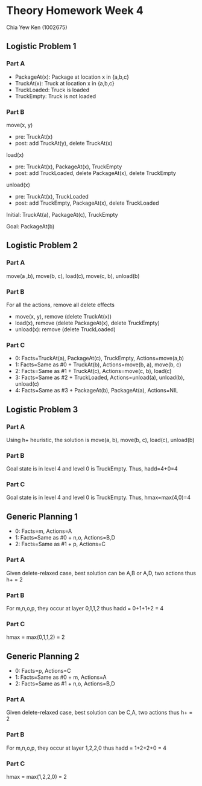 # Theory Homework Week 4

Chia Yew Ken (1002675)

## Logistic Problem 1

### Part A

- PackageAt(x): Package at location x in {a,b,c}
- TruckAt(x): Truck at location x in {a,b,c}
- TruckLoaded: Truck is loaded
- TruckEmpty: Truck is not loaded

### Part B

move(x, y)

- pre: TruckAt(x)
- post: add TruckAt(y), delete TruckAt(x)

load(x)

- pre: TruckAt(x), PackageAt(x), TruckEmpty
- post: add TruckLoaded, delete PackageAt(x), delete TruckEmpty

unload(x)

- pre: TruckAt(x), TruckLoaded
- post: add TruckEmpty, PackageAt(x), delete TruckLoaded

Initial: TruckAt(a), PackageAt(c), TruckEmpty

Goal: PackageAt(b)

## Logistic Problem 2

### Part A

move(a ,b), move(b, c), load(c), move(c, b), unload(b)

### Part B

For all the actions, remove all delete effects

- move(x, y), remove (delete TruckAt(x))
- load(x), remove (delete PackageAt(x), delete TruckEmpty)
- unload(x): remove (delete TruckLoaded)

### Part C

- 0: Facts=TruckAt(a), PackageAt(c), TruckEmpty, Actions=move(a,b)
- 1: Facts=Same as #0 + TruckAt(b), Actions=move(b, a), move(b, c)
- 2: Facts=Same as #1 + TruckAt(c), Actions=move(c, b), load(c)
- 3: Facts=Same as #2 + TruckLoaded, Actions=unload(a), unload(b), unload(c)
- 4: Facts=Same as #3 + PackageAt(b), PackageAt(a), Actions=NIL

## Logistic Problem 3

### Part A

Using h+ heuristic, the solution is move(a, b), move(b, c), load(c), unload(b)

### Part B

Goal state is in level 4 and level 0 is TruckEmpty. Thus, hadd=4+0=4

### Part C

Goal state is in level 4 and level 0 is TruckEmpty. Thus, hmax=max(4,0)=4

## Generic Planning 1

- 0: Facts=m, Actions=A
- 1: Facts=Same as #0 + n,o, Actions=B,D
- 2: Facts=Same as #1 + p, Actions=C

### Part A

Given delete-relaxed case, best solution can be A,B or A,D, two actions thus h+ = 2

### Part B

For m,n,o,p, they occur at layer 0,1,1,2 thus hadd = 0+1+1+2 = 4

### Part C

hmax = max(0,1,1,2) = 2

## Generic Planning 2

- 0: Facts=p, Actions=C
- 1: Facts=Same as #0 + m, Actions=A
- 2: Facts=Same as #1 + n,o, Actions=B,D

### Part A

Given delete-relaxed case, best solution can be C,A, two actions thus h+ = 2

### Part B

For m,n,o,p, they occur at layer 1,2,2,0 thus hadd = 1+2+2+0 = 4

### Part C

hmax = max(1,2,2,0) = 2
